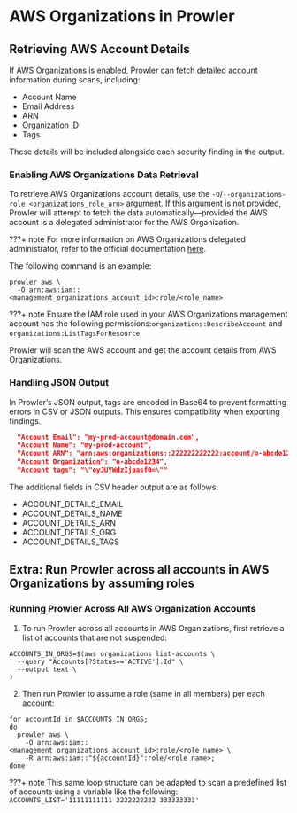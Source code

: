 # AWS Organizations in Prowler

## Retrieving AWS Account Details

If AWS Organizations is enabled, Prowler can fetch detailed account information during scans, including:

- Account Name
- Email Address
- ARN
- Organization ID
- Tags

These details will be included alongside each security finding in the output.

### Enabling AWS Organizations Data Retrieval

To retrieve AWS Organizations account details, use the `-O`/`--organizations-role <organizations_role_arn>` argument. If this argument is not provided, Prowler will attempt to fetch the data automatically—provided the AWS account is a delegated administrator for the AWS Organization.

???+ note
  For more information on AWS Organizations delegated administrator, refer to the official documentation [here](https://docs.aws.amazon.com/organizations/latest/userguide/orgs_delegate_policies.html).

The following command is an example:

```shell
prowler aws \
  -O arn:aws:iam::<management_organizations_account_id>:role/<role_name>
```

???+ note
  Ensure the IAM role used in your AWS Organizations management account has the following permissions:`organizations:DescribeAccount` and `organizations:ListTagsForResource`.

Prowler will scan the AWS account and get the account details from AWS Organizations.

### Handling JSON Output

In Prowler’s JSON output, tags are encoded in Base64 to prevent formatting errors in CSV or JSON outputs. This ensures compatibility when exporting findings.

```json
  "Account Email": "my-prod-account@domain.com",
  "Account Name": "my-prod-account",
  "Account ARN": "arn:aws:organizations::222222222222:account/o-abcde1234/111111111111",
  "Account Organization": "o-abcde1234",
  "Account tags": "\"eyJUYWdzIjpasf0=\""
```

The additional fields in CSV header output are as follows:

- ACCOUNT\_DETAILS\_EMAIL
- ACCOUNT\_DETAILS\_NAME
- ACCOUNT\_DETAILS\_ARN
- ACCOUNT\_DETAILS\_ORG
- ACCOUNT\_DETAILS\_TAGS

## Extra: Run Prowler across all accounts in AWS Organizations by assuming roles

### Running Prowler Across All AWS Organization Accounts

1. To run Prowler across all accounts in AWS Organizations, first retrieve a list of accounts that are not suspended:

  ```shell
  ACCOUNTS_IN_ORGS=$(aws organizations list-accounts \
    --query "Accounts[?Status=='ACTIVE'].Id" \
    --output text \
  )
  ```

2. Then run Prowler to assume a role (same in all members) per each account:

  ```shell
  for accountId in $ACCOUNTS_IN_ORGS;
  do
    prowler aws \
      -O arn:aws:iam::<management_organizations_account_id>:role/<role_name> \
      -R arn:aws:iam::"${accountId}":role/<role_name>;
  done
  ```

???+ note
    This same loop structure can be adapted to scan a predefined list of accounts using a variable like the following: </br>`ACCOUNTS_LIST='11111111111 2222222222 333333333'`
